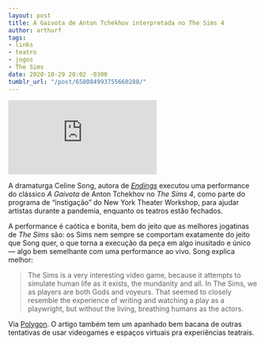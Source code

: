 ```yaml
---
layout: post
title: A Gaivota de Anton Tchekhov interpretada no The Sims 4
author: arthurf
tags:
- links
- teatro
- jogos
- The Sims
date: 2020-10-29 20:02 -0300
tumblr_url: "/post/658084993755660288/"
---
```


<iframe src="https://player.twitch.tv/?video=783888743&parent=paomortadela.com.br&autoplay=false" frameborder="0" allowfullscreen="true" scrolling="no" class="full-width"></iframe>

A dramaturga Celine Song, autora de [*Endings*](https://www.nytw.org/show/endlings/) executou uma performance do clássico *A Gaivota* de Anton Tchekhov no *The Sims 4*, como parte do programa de “instigação” do New York Theater Workshop, para ajudar artistas durante a pandemia, enquanto os teatros estão fechados.

A performance é caótica e bonita, bem do jeito que as melhores jogatinas de *The Sims* são: os Sims nem sempre se comportam exatamente do jeito que Song quer, o que torna a execução da peça em algo inusitado e único — algo bem semelhante com uma performance ao vivo. Song explica melhor:

> The Sims is a very interesting video game, because it attempts to simulate human life as it exists, the mundanity and all. In The Sims, we as players are both Gods and voyeurs. That seemed to closely resemble the experience of writing and watching a play as a playwright, but without the living, breathing humans as the actors.

Via [Polygon](https://www.polygon.com/2020/10/29/21540644/sims-4-chekhov-the-seagull-new-york-theatre-workshop). O artigo também tem um apanhado bem bacana de outras tentativas de usar videogames e espaços virtuais pra experiências teatrais.
